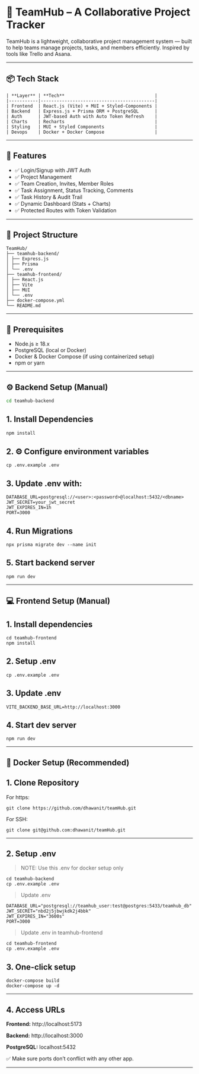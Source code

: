 # 🚀 TeamHub – A Collaborative Project Tracker

TeamHub is a lightweight, collaborative project management system — built to help teams manage projects, tasks, and members efficiently. Inspired by tools like Trello and Asana.

---

## 📦 Tech Stack
```
| **Layer** | **Tech**                                  |
|-----------|-------------------------------------------|
| Frontend  | React.js (Vite) + MUI + Styled-Components |
| Backend   | Express.js + Prisma ORM + PostgreSQL      |
| Auth      | JWT-based Auth with Auto Token Refresh    |
| Charts    | Recharts                                  |
| Styling   | MUI + Styled Components                   |
| Devops    | Docker + Docker Compose                   |
```
---

## 🧠 Features

- ✅ Login/Signup with JWT Auth
- ✅ Project Management
- ✅ Team Creation, Invites, Member Roles
- ✅ Task Assignment, Status Tracking, Comments
- ✅ Task History & Audit Trail
- ✅ Dynamic Dashboard (Stats + Charts)
- ✅ Protected Routes with Token Validation

---

## 📁 Project Structure

```
TeamHub/
├── teamhub-backend/
│ ├── Express.js
│ ├── Prisma
│ └── .env
├── teamhub-frontend/
│ ├── React.js
│ ├── Vite
│ ├── MUI
│ └── .env
├── docker-compose.yml
└── README.md
```

---

## 🧰 Prerequisites

- Node.js ≥ 18.x
- PostgreSQL (local or Docker)
- Docker & Docker Compose (if using containerized setup)
- npm or yarn

---

## ⚙️ Backend Setup (Manual)

```bash
cd teamhub-backend
``` 
##
## 1. Install Dependencies
```bash
npm install
```
##
## 2. ⚙️ Configure environment variables
```
cp .env.example .env
```
## 3. Update .env with:
```
DATABASE_URL=postgresql://<user>:<password>@localhost:5432/<dbname>
JWT_SECRET=your_jwt_secret
JWT_EXPIRES_IN=1h
PORT=3000 
```
##
## 4. Run Migrations
```
npx prisma migrate dev --name init
```
##
## 5. Start backend server
```
npm run dev
```
---

## 💻 Frontend Setup (Manual)

## 1. Install dependencies
```
cd teamhub-frontend
npm install
```

##
## 2. Setup .env
```
cp .env.example .env
```
##
## 3. Update .env
```
VITE_BACKEND_BASE_URL=http://localhost:3000
```

##
## 4. Start dev server
```
npm run dev
```
---
## 🐳 Docker Setup (Recommended)
## 1. Clone Repository
For https:
```
git clone https://github.com/dhawanit/teamHub.git
``` 
For SSH:
```
git clone git@github.com:dhawanit/teamHub.git
```
---
## 2. Setup .env
> NOTE: Use this .env for docker setup only
```
cd teamhub-backend
cp .env.example .env
```
> Update .env
```
DATABASE_URL="postgresql://teamhub_user:test@postgres:5433/teamhub_db"
JWT_SECRET="nbd2j5jbwjkdk2j4bbk"
JWT_EXPIRES_IN="3600s"
PORT=3000
```
> Update .env in teamhub-frontend
```
cd teamhub-frontend
cp .env.example .env
```

## 3. One-click setup
```
docker-compose build
docker-compose up -d
```

---------------

## 4. Access URLs
**Frontend:** http://localhost:5173

**Backend:** http://localhost:3000

**PostgreSQL:** localhost:5432

✅ Make sure ports don’t conflict with any other app.

---
